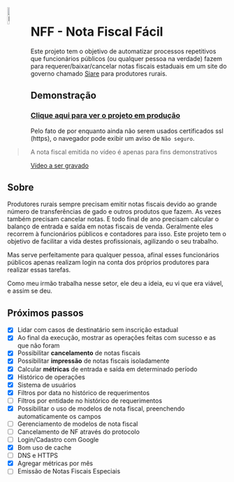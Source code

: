 <img src="./web/static/icons/icon.ico" width="10%" align="left" alt="NFF main icon">

# NFF - Nota Fiscal Fácil

Este projeto tem o objetivo de automatizar processos repetitivos que funcionários públicos (ou qualquer pessoa na verdade) fazem para requerer/baixar/cancelar notas fiscais estaduais em um site do governo chamado [Siare](https://www2.fazenda.mg.gov.br/sol/) para produtores rurais.

## Demonstração

### [Clique aqui para ver o projeto em produção](http://ec2-18-230-92-247.sa-east-1.compute.amazonaws.com/)

Pelo fato de por enquanto ainda não serem usados certificados ssl (https), o navegador pode exibir um aviso de `Não seguro`.

> A nota fiscal emitida no vídeo é apenas para fins demonstrativos

[Vídeo a ser gravado]()

## Sobre

Produtores rurais sempre precisam emitir notas fiscais devido ao grande número de transferências de gado e outros produtos que fazem. As vezes também precisam cancelar notas. E todo final de ano precisam calcular o balanço de entrada e saída em notas fiscais de venda. Geralmente eles recorrem à funcionários públicos e contadores para isso. Este projeto tem o objetivo de facilitar a vida destes profissionais, agilizando o seu trabalho.

Mas serve perfeitamente para qualquer pessoa, afinal esses funcionários públicos apenas realizam login na conta dos próprios produtores para realizar essas tarefas.

Como meu irmão trabalha nesse setor, ele deu a ideia, eu vi que era viável, e assim se deu.

## Próximos passos

- [x] Lidar com casos de destinatário sem inscrição estadual
- [x] Ao final da execução, mostrar as operações feitas com sucesso e as que não foram
- [x] Possibilitar **cancelamento** de notas fiscais
- [x] Possibilitar **impressão** de notas fiscais isoladamente
- [x] Calcular **métricas** de entrada e saída em determinado período
- [x] Histórico de operações
- [x] Sistema de usuários
- [x] Filtros por data no histórico de requerimentos
- [ ] Filtros por entidade no histórico de requerimentos
- [x] Possibilitar o uso de modelos de nota fiscal, preenchendo automaticamente os campos
- [ ] Gerenciamento de modelos de nota fiscal
- [ ] Cancelamento de NF através do protocolo
- [ ] Login/Cadastro com Google
- [x] Bom uso de cache
- [ ] DNS e HTTPS
- [x] Agregar métricas por mês
- [ ] Emissão de Notas Fiscais Especiais
